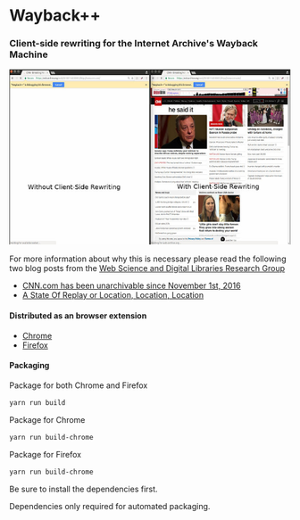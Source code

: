 # Wayback++

### Client-side rewriting for the Internet Archive's Wayback Machine

![cnn.com with and without client-side rewriting](meta/200566.png)

For more information about why this is necessary please read the following two blog posts from the [Web Science and Digital Libraries Research Group](http://ws-dl.blogspot.com/)  
* [CNN.com has been unarchivable since November 1st, 2016](http://ws-dl.blogspot.com/2017/01/2017-01-20-cnncom-has-been-unarchivable.html)
* [A State Of Replay or Location, Location, Location](http://ws-dl.blogspot.com/2017/03/2017-03-09-state-of-replay-or-location.html)

#### Distributed as an browser extension
* [Chrome](https://chrome.google.com/webstore/detail/wayback%20%20/kcpoejoblnjdkdfdnjkgcmmmkccjjhka)
* [Firefox](https://addons.mozilla.org/en-US/firefox/addon/waybackplusplus/)

#### Packaging
Package for both Chrome and Firefox
```sh
yarn run build
```

Package for Chrome
```sh
yarn run build-chrome
```

Package for Firefox
```sh
yarn run build-chrome
```

Be sure to install the dependencies first.

Dependencies only required for automated packaging.
